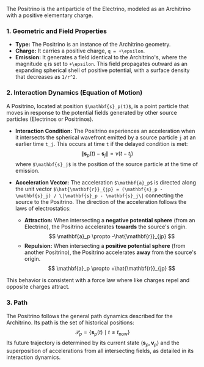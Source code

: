 The Positrino is the antiparticle of the Electrino, modeled as an Architrino with a positive elementary charge.

### **1. Geometric and Field Properties**

-   **Type:** The Positrino is an instance of the Architrino geometry.
-   **Charge:** It carries a positive charge, `q = +\epsilon`.
-   **Emission:** It generates a field identical to the Architrino's, where the magnitude `q` is set to `+\epsilon`. This field propagates outward as an expanding spherical shell of positive potential, with a surface density that decreases as `1/r^2`.

### **2. Interaction Dynamics (Equation of Motion)**

A Positrino, located at position `$\mathbf{s}_p(t)$`, is a point particle that moves in response to the potential fields generated by other source particles (Electrinos or Positrinos).

-   **Interaction Condition:** The Positrino experiences an acceleration when it intersects the spherical wavefront emitted by a source particle `j` at an earlier time `t_j`. This occurs at time `t` if the delayed condition is met:
    $$
    \|\mathbf{s}_p(t) - \mathbf{s}_j\| = v(t - t_j)
    $$
    where `$\mathbf{s}_j$` is the position of the source particle at the time of emission.

-   **Acceleration Vector:** The acceleration `$\mathbf{a}_p$` is directed along the unit vector `$\hat{\mathbf{r}}_{jp} = (\mathbf{s}_p - \mathbf{s}_j) / \|\mathbf{s}_p - \mathbf{s}_j\|` connecting the source to the Positrino. The direction of the acceleration follows the laws of electrostatics:
    -   **Attraction:** When intersecting a **negative potential sphere** (from an Electrino), the Positrino accelerates **towards** the source's origin.
        $$
        \mathbf{a}_p \propto -\hat{\mathbf{r}}_{jp}
        $$
    -   **Repulsion:** When intersecting a **positive potential sphere** (from another Positrino), the Positrino accelerates **away** from the source's origin.
        $$
        \mathbf{a}_p \propto +\hat{\mathbf{r}}_{jp}
        $$

This behavior is consistent with a force law where like charges repel and opposite charges attract.

### **3. Path**

The Positrino follows the general path dynamics described for the Architrino. Its path is the set of historical positions:
$$
\mathcal{P}_p = \{ \mathbf{s}_p(t) \mid t \le t_{\text{now}} \}
$$
Its future trajectory is determined by its current state $(\mathbf{s}_p, \mathbf{v}_p)$ and the superposition of accelerations from all intersecting fields, as detailed in its interaction dynamics.

